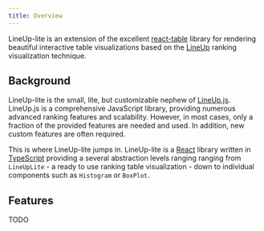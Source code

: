 ```yaml
---
title: Overview
---
```


LineUp-lite is an extension of the excellent [react-table](https://react-table.tanstack.com/) library for rendering beautiful interactive table visualizations based on the [LineUp](https://jku-vds-lab.at/tools/lineup/) ranking visualization technique.

## Background

LineUp-lite is the small, lite, but customizable nephew of [LineUp.js](https://lineup.js.org). LineUp.js is a comprehensive JavaScript library, providing numerous advanced ranking features and scalability. However, in most cases, only a fraction of the provided features are needed and used. In addition, new custom features are often required.

This is where LineUp-lite jumps in. LineUp-lite is a [React](https://reactjs.org) library written in [TypeScript](https://www.typescriptlang.org/) providing a several abstraction levels ranging ranging from `LineUpLite` - a ready to use ranking table visualization - down to individual components such as `Histogram` or `BoxPlot`.

## Features

TODO